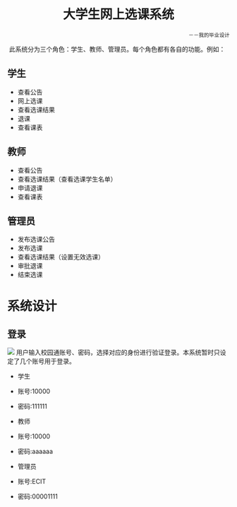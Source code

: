 <h1 align="center">大学生网上选课系统</h1>
<p align="right"><small>－－我的毕业设计</small></p>

  此系统分为三个角色：学生、教师、管理员。每个角色都有各自的功能。例如：
  
## 学生

* 查看公告
* 网上选课
* 查看选课结果
* 退课
* 查看课表

## 教师

* 查看公告
* 查看选课结果（查看选课学生名单）
* 申请退课
* 查看课表  

## 管理员

* 发布选课公告
* 发布选课
* 查看选课结果（设置无效选课）
* 审批退课
* 结束选课

# 系统设计

## 登录

![](https://github.com/linjiaya/ChooseCourse/raw/master/webImages/login.png)
 用户输入校园通账号、密码，选择对应的身份进行验证登录。本系统暂时只设定了几个账号用于登录。
 * 学生
  * 账号:10000
  * 密码:111111
 
 * 教师
  * 账号:10000
  * 密码:aaaaaa
  
 * 管理员
  * 账号:ECIT
  * 密码:00001111
 
